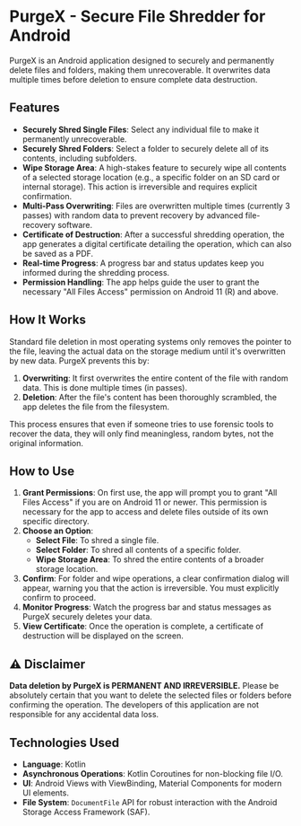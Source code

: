 # PurgeX - Secure File Shredder for Android

PurgeX is an Android application designed to securely and permanently delete files and folders, making them unrecoverable. It overwrites data multiple times before deletion to ensure complete data destruction.

## Features

- **Securely Shred Single Files**: Select any individual file to make it permanently unrecoverable.
- **Securely Shred Folders**: Select a folder to securely delete all of its contents, including subfolders.
- **Wipe Storage Area**: A high-stakes feature to securely wipe all contents of a selected storage location (e.g., a specific folder on an SD card or internal storage). This action is irreversible and requires explicit confirmation.
- **Multi-Pass Overwriting**: Files are overwritten multiple times (currently 3 passes) with random data to prevent recovery by advanced file-recovery software.
- **Certificate of Destruction**: After a successful shredding operation, the app generates a digital certificate detailing the operation, which can also be saved as a PDF.
- **Real-time Progress**: A progress bar and status updates keep you informed during the shredding process.
- **Permission Handling**: The app helps guide the user to grant the necessary "All Files Access" permission on Android 11 (R) and above.

## How It Works

Standard file deletion in most operating systems only removes the pointer to the file, leaving the actual data on the storage medium until it's overwritten by new data. PurgeX prevents this by:

1.  **Overwriting**: It first overwrites the entire content of the file with random data. This is done multiple times (in passes).
2.  **Deletion**: After the file's content has been thoroughly scrambled, the app deletes the file from the filesystem.

This process ensures that even if someone tries to use forensic tools to recover the data, they will only find meaningless, random bytes, not the original information.

## How to Use

1.  **Grant Permissions**: On first use, the app will prompt you to grant "All Files Access" if you are on Android 11 or newer. This permission is necessary for the app to access and delete files outside of its own specific directory.
2.  **Choose an Option**:
    - **Select File**: To shred a single file.
    - **Select Folder**: To shred all contents of a specific folder.
    - **Wipe Storage Area**: To shred the entire contents of a broader storage location.
3.  **Confirm**: For folder and wipe operations, a clear confirmation dialog will appear, warning you that the action is irreversible. You must explicitly confirm to proceed.
4.  **Monitor Progress**: Watch the progress bar and status messages as PurgeX securely deletes your data.
5.  **View Certificate**: Once the operation is complete, a certificate of destruction will be displayed on the screen.

## ⚠️ Disclaimer

**Data deletion by PurgeX is PERMANENT AND IRREVERSIBLE.** Please be absolutely certain that you want to delete the selected files or folders before confirming the operation. The developers of this application are not responsible for any accidental data loss.

## Technologies Used

- **Language**: Kotlin
- **Asynchronous Operations**: Kotlin Coroutines for non-blocking file I/O.
- **UI**: Android Views with ViewBinding, Material Components for modern UI elements.
- **File System**: `DocumentFile` API for robust interaction with the Android Storage Access Framework (SAF).
